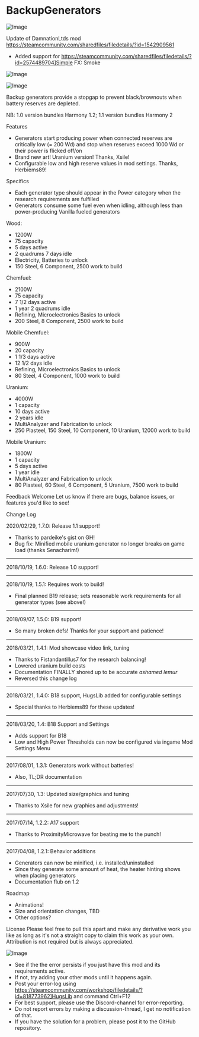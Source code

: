 # BackupGenerators

![Image](https://i.imgur.com/buuPQel.png)

Update of DamnationLtds mod
https://steamcommunity.com/sharedfiles/filedetails/?id=1542909561

- Added support for https://steamcommunity.com/sharedfiles/filedetails/?id=2574489704]Simple FX: Smoke

![Image](https://i.imgur.com/pufA0kM.png)

	
![Image](https://i.imgur.com/Z4GOv8H.png)

Backup generators provide a stopgap to prevent black/brownouts when battery reserves are depleted.

NB: 1.0 version bundles Harmony 1.2; 1.1 version bundles Harmony 2

Features
* Generators start producing power when connected reserves are critically low (= 200 Wd) and stop when reserves exceed 1000 Wd or their power is flicked off/on
* Brand new art! Uranium version! Thanks, Xsile!
* Configurable low and high reserve values in mod settings. Thanks, Herbiems89!

Specifics
* Each generator type should appear in the Power category when the research requirements are fulfilled
* Generators consume some fuel even when idling, although less than power-producing Vanilla fueled generators

Wood:
* 1200W
* 75 capacity
* 5 days active
* 2 quadrums 7 days idle
* Electricity, Batteries to unlock
* 150 Steel, 6 Component, 2500 work to build

Chemfuel:
* 2100W
* 75 capacity
* 7 1/2 days active
* 1 year 2 quadrums idle
* Refining, Microelectronics Basics to unlock
* 200 Steel, 8 Component, 2500 work to build

Mobile Chemfuel:
* 900W
* 20 capacity
* 1 1/3 days active
* 12 1/2 days idle
* Refining, Microelectronics Basics to unlock
* 80 Steel, 4 Component, 1000 work to build

Uranium:
* 4000W
* 1 capacity
* 10 days active
* 2 years idle
* MultiAnalyzer and Fabrication to unlock
* 250 Plasteel, 150 Steel, 10 Component, 10 Uranium, 12000 work to build

Mobile Uranium:
* 1800W
* 1 capacity
* 5 days active
* 1 year idle
* MultiAnalyzer and Fabrication to unlock
* 80 Plasteel, 60 Steel, 6 Component, 5 Uranium, 7500 work to build

Feedback Welcome
Let us know if there are bugs, balance issues, or features you'd like to see!

Change Log

2020/02/29, 1.7.0: Release 1.1 support!
* Thanks to pardeike's gist on GH!
* Bug fix: Minified mobile uranium generator no longer breaks on game load (thanks Senacharim!)

-------------------------------------------------------------------------------------------
2018/10/19, 1.6.0: Release 1.0 support!

-------------------------------------------------------------------------------------------
2018/10/19, 1.5.1: Requires work to build!
* Final planned B19 release; sets reasonable work requirements for all generator types (see above!)

-------------------------------------------------------------------------------------------
2018/09/07, 1.5.0: B19 support!
* So many broken defs! Thanks for your support and patience!

-------------------------------------------------------------------------------------------
2018/03/21, 1.4.1: Mod showcase video link, tuning
* Thanks to Fistandantillus7 for the research balancing!
* Lowered uranium build costs
* Documentation FINALLY shored up to be accurate *ashamed lemur*
* Reversed this change log

-------------------------------------------------------------------------------------------
2018/03/21, 1.4.0: B18 support, HugsLib added for configurable settings
* Special thanks to Herbiems89 for these updates!

-------------------------------------------------------------------------------------------
2018/03/20, 1.4: B18 Support and Settings
* Adds support for B18
* Low and High Power Thresholds can now be configured via ingame Mod Settings Menu

-------------------------------------------------------------------------------------------
2017/08/01, 1.3.1: Generators work without batteries!
* Also, TL;DR documentation

-------------------------------------------------------------------------------------------
2017/07/30, 1.3: Updated size/graphics and tuning
* Thanks to Xsile for new graphics and adjustments!

-------------------------------------------------------------------------------------------
2017/07/14, 1.2.2: A17 support
* Thanks to ProximityMicrowave for beating me to the punch!

-------------------------------------------------------------------------------------------
2017/04/08, 1.2.1: Behavior additions
* Generators can now be minified, i.e. installed/uninstalled
* Since they generate some amount of heat, the heater hinting shows when placing generators
* Documentation flub on 1.2

Roadmap
* Animations!
* Size and orientation changes, TBD
* Other options?

License
Please feel free to pull this apart and make any derivative work you like as long as it's not a straight copy to claim this work as your own. Attribution is not required but is always appreciated.

![Image](https://i.imgur.com/PwoNOj4.png)



-  See if the the error persists if you just have this mod and its requirements active.
-  If not, try adding your other mods until it happens again.
-  Post your error-log using https://steamcommunity.com/workshop/filedetails/?id=818773962]HugsLib and command Ctrl+F12
-  For best support, please use the Discord-channel for error-reporting.
-  Do not report errors by making a discussion-thread, I get no notification of that.
-  If you have the solution for a problem, please post it to the GitHub repository.




